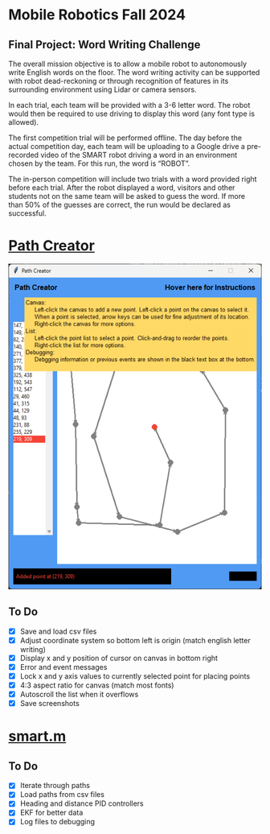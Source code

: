 # Mobile Robotics Fall 2024

## Final Project: Word Writing Challenge

The overall mission objective is to allow a mobile robot to autonomously write English words on
the floor. The word writing activity can be supported with robot dead-reckoning or through
recognition of features in its surrounding environment using Lidar or camera sensors.

In each trial, each team will be provided with a 3-6 letter word. The robot would
then be required to use driving to display this word (any font type is allowed).

The first competition trial will be performed offline. The day before the actual competition day,
each team will be uploading to a Google drive a pre-recorded video of the SMART robot driving
a word in an environment chosen by the team. For this run, the word is “ROBOT”.

The in-person competition will include two trials with a word provided right before each trial.
After the robot displayed a word, visitors and other students not on the same team will be asked
to guess the word. If more than 50% of the guesses are correct, the run would be declared as
successful.

# [Path Creator](path_creator\path_creator.py)

![img](./imgs/creator.png)

## To Do

- [x] Save and load csv files
- [x] Adjust coordinate system so bottom left is origin (match english letter writing)
- [x] Display x and y position of cursor on canvas in bottom right
- [x] Error and event messages
- [x] Lock x and y axis values to currently selected point for placing points
- [x] 4:3 aspect ratio for canvas (match most fonts)
- [x] Autoscroll the list when it overflows
- [x] Save screenshots

# [smart.m](matlab\smart.m)

## To Do

- [x] Iterate through paths
- [x] Load paths from csv files
- [x] Heading and distance PID controllers
- [x] EKF for better data
- [x] Log files to debugging
